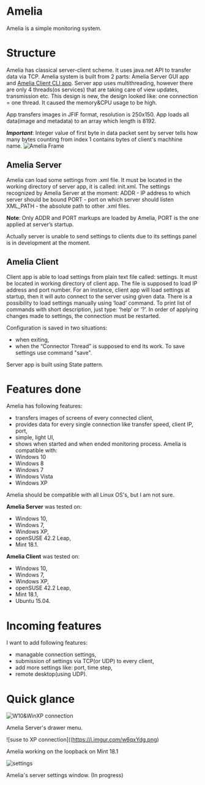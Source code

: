 # Amelia
Amelia is a simple monitoring system.

# Structure
Amelia has classical server-client scheme. It uses java.net API to transfer data via TCP.
Amelia system is built from 2 parts: Amelia Server GUI app and <a href="https://github.com/Obsidiam/ameliaclient">Amelia Client CLI app</a>.
Server app uses multithreading, however there are only 4 threads(os services) that are taking care of view updates, transmission etc. This design is new, the design looked like: one connection = one thread. It caused the memory&CPU usage to be high.

App transfers images in JFIF format, resolution is 250x150. App loads all data(image and metadata) to an array which
length is 8192.

**_Important_**: Integer value of first byte in data packet sent by server tells how many bytes counting from index 1 contains 
bytes of client's machhine name.
![Amelia Frame](https://i.imgur.com/qyA12Vw.png)

## Amelia Server

Amelia can load some settings from .xml file. 
It must be located in the working directory of server app, it is called: init.xml.
The settings recognized by Amelia Server at the moment:
ADDR - IP address to which server should be bound
PORT - port on which server should listen
XML_PATH - the absolute path to other .xml files.


**Note**: Only ADDR and PORT markups are loaded by Amelia, PORT is the one applied at server’s startup.

Actually server is unable to send settings to clients due to its settings panel is in development at the moment.

## Amelia Client

Client app is able to load settings from plain text file called: settings. It must be located in working directory of client app.
The file is supposed to load IP address and port number. 
For an instance, client app will load settings at startup, then it will auto connect to the server using given data. There is a possibility to load settings manually using ‘load’ command. To print list of commands with short description, just type: ‘help’ or ‘?’. In order of applying changes made to settings, the connection must be restarted.

Configuration is saved in two situations: 
* when exiting,
* when the “Connector Thread” is supposed to end its work.
To save settings use command "save".

Server app is built using State pattern.

# Features done
Amelia has following features:

* transfers images of screens of every connected client,
* provides data for every single connection like transfer speed, client IP, port,
* simple, light UI,
* shows when started and when ended monitoring process.
Amelia is compatible with:
* Windows 10
* Windows 8
* Windows 7
* Windows Vista
* Windows XP

Amelia should be compatible with all Linux OS's, but I am not sure.

**Amelia Server** was tested on:
* Windows 10,
* Windows 7,
* Windows XP,
* openSUSE 42.2 Leap,
* Mint 18.1.

**Amelia Client** was tested on:
* Windows 10,
* Windows 7,
* Windows XP,
* openSUSE 42.2 Leap,
* Mint 18.1,
* Ubuntu 15.04.

# Incoming features
I want to add following features:

* managable connection settings,
* submission of settings via TCP(or UDP) to every client,
* add more settings like: port, time step,
* remote desktop(using UDP).

# Quick glance
![W10&WinXP connection](https://i.imgur.com/Hn54nZH.png)

Amelia Server's drawer menu.

![suse to XP connection]((https://i.imgur.com/w6qxYdg.png)

Amelia working on the loopback on Mint 18.1

![settings](http://i.imgur.com/ZCJGvvv.png)

Amelia's server settings window. (In progress)
